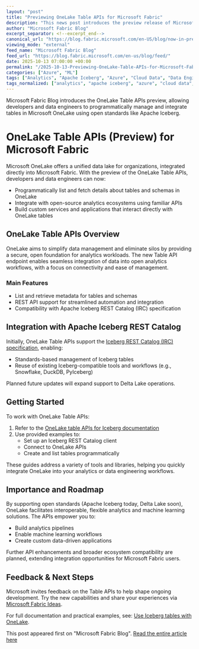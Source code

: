 ```yaml
---
layout: "post"
title: "Previewing OneLake Table APIs for Microsoft Fabric"
description: "This news post introduces the preview release of Microsoft OneLake Table APIs, enabling programmatic management and integration of data tables within Microsoft Fabric's unified data lake platform. Built on open standards like Apache Iceberg, these APIs support seamless interoperability for developers and data engineers building analytics pipelines and applications."
author: "Microsoft Fabric Blog"
excerpt_separator: <!--excerpt_end-->
canonical_url: "https://blog.fabric.microsoft.com/en-US/blog/now-in-preview-onelake-table-apis/"
viewing_mode: "external"
feed_name: "Microsoft Fabric Blog"
feed_url: "https://blog.fabric.microsoft.com/en-us/blog/feed/"
date: 2025-10-13 07:00:00 +00:00
permalink: "/2025-10-13-Previewing-OneLake-Table-APIs-for-Microsoft-Fabric.html"
categories: ["Azure", "ML"]
tags: ["Analytics", "Apache Iceberg", "Azure", "Cloud Data", "Data Engineering", "Data Integration", "Data Lake", "Delta Lake", "Iceberg REST Catalog", "Microsoft Fabric", "Microsoft OneLake", "ML", "News", "OneLake Table APIs", "Open Table Formats", "Programmatic Data Access", "REST API"]
tags_normalized: ["analytics", "apache iceberg", "azure", "cloud data", "data engineering", "data integration", "data lake", "delta lake", "iceberg rest catalog", "microsoft fabric", "microsoft onelake", "ml", "news", "onelake table apis", "open table formats", "programmatic data access", "rest api"]
---
```


Microsoft Fabric Blog introduces the OneLake Table APIs preview, allowing developers and data engineers to programmatically manage and integrate tables in Microsoft OneLake using open standards like Apache Iceberg.<!--excerpt_end-->

# OneLake Table APIs (Preview) for Microsoft Fabric

Microsoft OneLake offers a unified data lake for organizations, integrated directly into Microsoft Fabric. With the preview of the OneLake Table APIs, developers and data engineers can now:

- Programmatically list and fetch details about tables and schemas in OneLake
- Integrate with open-source analytics ecosystems using familiar APIs
- Build custom services and applications that interact directly with OneLake tables

## OneLake Table APIs Overview

OneLake aims to simplify data management and eliminate silos by providing a secure, open foundation for analytics workloads. The new Table API endpoint enables seamless integration of data into open analytics workflows, with a focus on connectivity and ease of management.

### Main Features

- List and retrieve metadata for tables and schemas
- REST API support for streamlined automation and integration
- Compatibility with Apache Iceberg REST Catalog (IRC) specification

## Integration with Apache Iceberg REST Catalog

Initially, OneLake Table APIs support the [Iceberg REST Catalog (IRC) specification](https://iceberg.apache.org/rest-catalog-spec/), enabling:

- Standards-based management of Iceberg tables
- Reuse of existing Iceberg-compatible tools and workflows (e.g., Snowflake, DuckDB, PyIceberg)

Planned future updates will expand support to Delta Lake operations.

## Getting Started

To work with OneLake Table APIs:

1. Refer to the [OneLake table APIs for Iceberg documentation](https://aka.ms/OneLakeIrcDocs)
2. Use provided examples to:
   - Set up an Iceberg REST Catalog client
   - Connect to OneLake APIs
   - Create and list tables programmatically

These guides address a variety of tools and libraries, helping you quickly integrate OneLake into your analytics or data engineering workflows.

## Importance and Roadmap

By supporting open standards (Apache Iceberg today, Delta Lake soon), OneLake facilitates interoperable, flexible analytics and machine learning solutions. The APIs empower you to:

- Build analytics pipelines
- Enable machine learning workflows
- Create custom data-driven applications

Further API enhancements and broader ecosystem compatibility are planned, extending integration opportunities for Microsoft Fabric users.

## Feedback & Next Steps

Microsoft invites feedback on the Table APIs to help shape ongoing development. Try the new capabilities and share your experiences via [Microsoft Fabric Ideas](https://ideas.fabric.microsoft.com/).

For full documentation and practical examples, see: [Use Iceberg tables with OneLake](https://aka.ms/OneLakeIrcDocs).

This post appeared first on "Microsoft Fabric Blog". [Read the entire article here](https://blog.fabric.microsoft.com/en-US/blog/now-in-preview-onelake-table-apis/)
